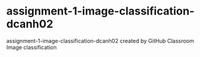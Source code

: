# assignment-1-image-classification-dcanh02
assignment-1-image-classification-dcanh02 created by GitHub Classroom
Image classification
